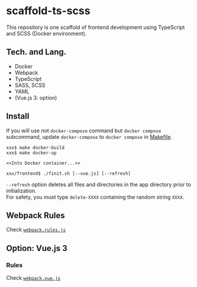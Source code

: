 # scaffold-ts-scss
This repository is one scaffold of frontend development using TypeScript and SCSS (Docker environment).

## Tech. and Lang.

- Docker
- Webpack
- TypeScript
- SASS, SCSS
- YAML
- (Vue.js 3: option)

## Install

If you will use not `docker-compose` command but `docker compose` subcommand, 
update `docker-compose` to `docker compose` in [Makefile](./Makefile).

```
xxx$ make docker-build
xxx$ make docker-up

<<Into Docker container...>>

xxx/frontend$ ./finit.sh [--vue.js] [--refresh]

```

`--refresh` option deletes all files and directories in the app directory prior to initialization.  
For safety, you must type `delete-XXXX` containing the random string `XXXX`.

## Webpack Rules

Check [`webpack.rules.js`](./default_files/config/webpack.rules.js)

## Option: Vue.js 3

### Rules

Check [`webpack.vue.js`](./default_files/config/vue.js/webpack.vue.js)
